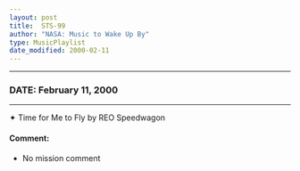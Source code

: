 ```yaml
---
layout: post
title:  STS-99
author: "NASA: Music to Wake Up By"
type: MusicPlaylist
date_modified: 2000-02-11
---
```


----
### DATE: February 11, 2000
----
✦ Time for Me to Fly by REO Speedwagon

#### Comment:
* No mission comment
